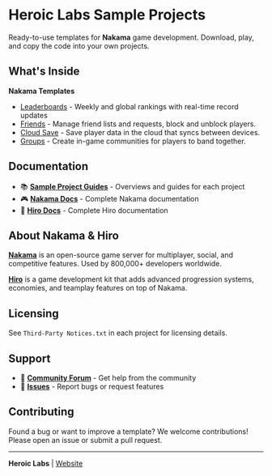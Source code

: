 # Heroic Labs Sample Projects

Ready-to-use templates for **Nakama** game development. Download, play, and copy the code into your own projects.

## What's Inside

**Nakama Templates**

- [Leaderboards](./UnityNakamaLeaderboards/) - Weekly and global rankings with real-time record updates
- [Friends](./UnityNakamaFriends/) - Manage friend lists and requests, block and unblock players.
- [Cloud Save](./UnityNakamaCloudSave/) - Save player data in the cloud that syncs between devices.
- [Groups](./UnityNakamaGroups/) - Create in-game communities for players to band together.

## Documentation

- 📚 **[Sample Project Guides](https://heroiclabs.com/docs/sample-projects)** - Overviews and guides for each project
- 🎮 **[Nakama Docs](https://heroiclabs.com/docs/nakama/)** - Complete Nakama documentation
- 🚀 **[Hiro Docs](https://heroiclabs.com/docs/hiro/)** - Complete Hiro documentation

## About Nakama & Hiro

**[Nakama](https://heroiclabs.com/nakama/)** is an open-source game server for multiplayer, social, and competitive features. Used by 800,000+ developers worldwide.

**[Hiro](https://heroiclabs.com/hiro/)** is a game development kit that adds advanced progression systems, economies, and teamplay features on top of Nakama.

## Licensing

See `Third-Party Notices.txt` in each project for licensing details.

## Support

- 💬 **[Community Forum](https://forum.heroiclabs.com/)** - Get help from the community
- 🐛 **[Issues](https://github.com/heroiclabs/sample-projects/issues)** - Report bugs or request features

## Contributing

Found a bug or want to improve a template? We welcome contributions! Please open an issue or submit a pull request.

---

**Heroic Labs** | [Website](https://heroiclabs.com/)
